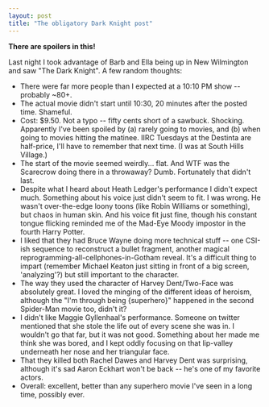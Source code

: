 ```yaml
---
layout: post
title: "The obligatory Dark Knight post"
---
```




<p><b>There are spoilers in this!</b></p>

<p>Last night I took advantage of Barb and Ella being up in New
Wilmington and saw "The Dark Knight". A few random thoughts:</p>

<ul>

  <li>There were far more people than I expected at a 10:10 PM show --
  probably ~80+.</li>

  <li>The actual movie didn't start until 10:30, 20 minutes after the
  posted time. Shameful.</li>

  <li>Cost: $9.50. Not a typo -- fifty cents short of a
  sawbuck. Shocking. Apparently I've been spoiled by (a) rarely going
  to movies, and (b) when going to movies hitting the matinee. IIRC
  Tuesdays at the Destinta are half-price, I'll have to remember that
  next time. (I was at South Hills Village.) </li>

  <li>The start of the movie seemed weirdly... flat. And WTF was the
  Scarecrow doing there in a throwaway? Dumb. Fortunately that didn't
  last.</li>

  <li>Despite what I heard about Heath Ledger's performance I didn't
  expect much. Something about his voice just didn't seem to fit. I
  was wrong. He wasn't over-the-edge loony toons (like Robin Williams
  or something), but chaos in human skin. And his voice fit just fine,
  though his constant tongue flicking reminded me of the Mad-Eye Moody
  impostor in the fourth Harry Potter.</li>

  <li>I liked that they had Bruce Wayne doing more technical stuff --
  one CSI-ish sequence to reconstruct a bullet fragment, another
  magical reprogramming-all-cellphones-in-Gotham reveal. It's a
  difficult thing to impart (remember Michael Keaton just sitting in
  front of a big screen, 'analyzing'?) but still important to the
  character.</li>

  <li>The way they used the character of Harvey Dent/Two-Face was
  absolutely great. I loved the minging of the different ideas of
  heroism, although the "I'm through being {superhero}" happened in
  the second Spider-Man movie too, didn't it?</li>

  <li>I didn't like Maggie Gyllenhaal's performance. Someone on
  twitter mentioned that she stole the life out of every scene she was
  in. I wouldn't go that far, but it was not good. Something about her
  made me think she was bored, and I kept oddly focusing on that
  lip-valley underneath her nose and her triangular face.</li>

  <li>That they killed both Rachel Dawes and Harvey Dent was
  surprising, although it's sad Aaron Eckhart won't be back -- he's
  one of my favorite actors.</li>

  <li>Overall: excellent, better than any superhero movie I've seen in
  a long time, possibly ever.</li>

</ul>

